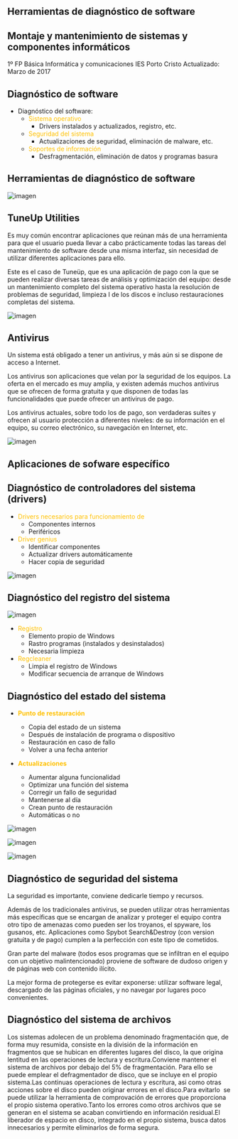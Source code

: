 ## Herramientas de diagnóstico de software

## Montaje y mantenimiento de sistemas y componentes informáticos
1º FP Básica Informática y comunicaciones
IES Porto Cristo
Actualizado: Marzo de 2017

## Diagnóstico de software

* Diagnóstico del software:
  * <span style="color:#FFC000">Sistema operativo</span>
    * Drivers instalados y actualizados, registro, etc\.
  * <span style="color:#FFC000">Seguridad del sistema</span>
    * Actualizaciones de seguridad, eliminación de malware, etc\.
  * <span style="color:#FFC000">Soportes de información</span>
    * Desfragmentación, eliminación de datos y programas basura

## Herramientas de diagnóstico de software

![imagen](img/4_Herramientas_de_diagn%C3%B3stico_de_software0.png)

## TuneUp Utilities

Es muy común encontrar aplicaciones que reúnan más de una herramienta para que el usuario pueda llevar a cabo prácticamente todas las tareas del mantenimiento de software desde una misma interfaz, sin necesidad de utilizar diferentes aplicaciones para ello\.

Este es el caso de Tuneüp, que es una aplicación de pago con la que se pueden realizar diversas tareas de análisis y optimización del equipo: desde un mantenimiento completo del sistema operativo hasta la resolución de problemas de seguridad, limpieza I de los discos e incluso restauraciones completas del sistema\.

![imagen](img/4_Herramientas_de_diagn%C3%B3stico_de_software1.png)

## Antivirus

Un sistema está obligado a tener un antivirus, y más aún si se dispone de acceso a Internet\.

Los antivirus son aplicaciones que velan por la seguridad de los equipos\. La oferta en el mercado es muy amplia, y existen además muchos antivirus que se ofrecen de forma gratuita y que disponen de todas las funcionalidades que puede ofrecer un antivirus de pago\.

Los antivirus actuales, sobre todo los de pago, son verdaderas suites y ofrecen al usuario protección a diferentes niveles: de su información en el equipo, su correo electrónico, su navegación en Internet, etc\.

![imagen](img/4_Herramientas_de_diagn%C3%B3stico_de_software2.png)

## Aplicaciones de sofware específico

## Diagnóstico de controladores del sistema (drivers)

* <span style="color:#FFC000">Drivers necesarios para funcionamiento de</span>
  * Componentes internos
  * Periféricos
* <span style="color:#FFC000">Driver genius</span>
  * Identificar componentes
  * Actualizar drivers automáticamente
  * Hacer copia de seguridad

![imagen](img/4_Herramientas_de_diagn%C3%B3stico_de_software3.png)

## Diagnóstico del registro del sistema

![imagen](img/4_Herramientas_de_diagn%C3%B3stico_de_software4.jpg)

* <span style="color:#FFC000">Registro</span>
  * Elemento propio de Windows
  * Rastro programas \(instalados y desinstalados\)
  * Necesaria limpieza
* <span style="color:#FFC000">Regcleaner</span>
  * Limpia el registro de Windows
  * Modificar secuencia de arranque de Windows

## Diagnóstico del estado del sistema

* <span style="color:#FFC000"> __Punto de restauración__ </span>
  * Copia del estado de un sistema
  * Después de instalación de programa o dispositivo
  * Restauración en caso de fallo
  * Volver a una fecha anterior

* <span style="color:#FFC000"> __Actualizaciones__ </span>
  * Aumentar alguna funcionalidad
  * Optimizar una función del sistema
  * Corregir un fallo de seguridad
  * Mantenerse al día
  * Crean punto de restauración
  * Automáticas o no

![imagen](img/4_Herramientas_de_diagn%C3%B3stico_de_software5.gif)

![imagen](img/4_Herramientas_de_diagn%C3%B3stico_de_software6.jpg)

![imagen](img/4_Herramientas_de_diagn%C3%B3stico_de_software7.png)

## Diagnóstico de seguridad del sistema

La seguridad es importante, conviene dedicarle tiempo y recursos\.

Además de los tradicionales antivirus, se pueden utilizar otras herramientas más específicas que se encargan de analizar y proteger el equipo contra otro tipo de amenazas como pueden ser los troyanos, el spyware, los gusanos, etc\. Aplicaciones como Spybot Search&Destroy \(con version gratuita y de pago\) cumplen a la perfección con este tipo de cometidos\.

Gran parte del malware \(todos esos programas que se infiltran en el equipo con un objetivo malintencionado\) proviene de software de dudoso origen y de páginas web con contenido ilícito\.

La mejor forma de protegerse es evitar exponerse: utilizar software legal, descargado de las páginas oficiales, y no navegar por lugares poco convenientes\.

## Diagnóstico del sistema de archivos

Los sistemas adolecen de un problema denominado fragmentación que, de forma muy resumida, consiste en la división de la información en fragmentos que se hubican en diferentes lugares del disco, la que origina lentitud en las operaciones de lectura y escritura\.Conviene mantener el sistema de archivos por debajo del 5% de fragmentación\. Para ello se puede emplear el defragmentador de disco, que se incluye en el propio sistema\.Las continuas operaciones de lectura y escritura, asi como otras acciones sobre el disco pueden originar errores en el disco\.Para evitarlo  se puede utilizar la herramienta de comprovación de errores que proporciona el propio sistema operativo\.Tanto los errores como otros archivos que se generan en el sistema se acaban convirtiendo en información residual\.El liberador de espacio en disco, integrado en el propio sistema, busca datos innecesarios y permite eliminarlos de forma segura\.

